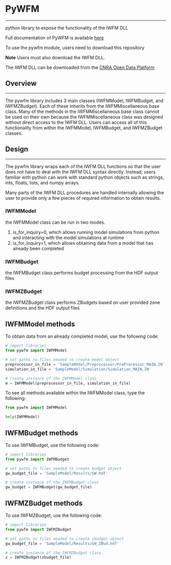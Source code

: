 # PyWFM
---
python library to expose the functionality of the IWFM DLL

Full documentation of PyWFM is available [here](https://sgmomodeling.github.io/PyWFM/html/index.html)

To use the pywfm module, users need to download this repository

**Note** Users must also download the IWFM DLL.

The IWFM DLL can be downloaded from the [CNRA Open Data Platform](https://data.cnra.ca.gov/dataset/iwfm-integrated-water-flow-model)

## Overview
---
The pywfm library includes 3 main classes (IWFMModel, IWFMBudget, and IWFMZBudget). Each of these inherits from the IWFMMiscellaneous base class. Many of the methods in the IWFMMiscellaneous base class cannot be used on their own because the IWFMMiscellaneous class was designed without direct access to the IWFM DLL. Users can access all of this functionality from within the IWFMModel, IWFMBudget, and IWFMZBudget classes.

## Design
---
The pywfm library wraps each of the IWFM DLL functions so that the user does not have to deal with the IWFM DLL syntax directly. Instead, users familiar with python can work with standard python objects such as strings, ints, floats, lists, and numpy arrays.

Many parts of the IWFM DLL procedures are handled internally allowing the user to provide only a few pieces of required information to obtain results.

### IWFMModel
the IWFMModel class can be run in two modes.
1. is_for_inquiry=0, which allows running model simulations from python and interacting with the model simulations at runtime
2. is_for_inquiry=1, which allows obtaining data from a model that has already been completed

### IWFMBudget
the IWFMBudget class performs budget processing from the HDF output files

### IWFMZBudget
the IWFMZBudget class performs ZBudgets based on user provided zone definitions and the HDF output files

## IWFMModel methods
To obtain data from an already completed model, use the following code:

```python
# import libraries
from pywfm import IWFMModel

# set paths to files needed to create model object
preprocessor_in_file = 'SampleModel/Preprocessor/PreProcessor_MAIN.IN'
simulation_in_file = 'SampleModel/Simulation/Simulation_MAIN.IN'

# create instance of the IWFMModel class
m = IWFMModel(preprocessor_in_file, simulation_in_file)
```
To see all methods available within the IWFMModel class, type the following:
```python
from pywfm import IWFMModel

help(IWFMModel)
```

## IWFMBudget methods
To use IWFMBudget, use the following code:

```python
# import libraries
from pywfm import IWFMBudget

# set paths to files needed to create budget object
gw_budget_file = 'SampleModel/Results/GW.hdf'

# create instance of the IWFMBudget class
gw_budget = IWFMBudget(gw_budget_file)
```

## IWFMZBudget methods
To use IWFMZBudget, use the following code:

```python
# import libraries
from pywfm import IWFMZBudget

# set paths to files needed to create zbudget object
gw_budget_file = 'SampleModel/Results/GW_ZBud.hdf'

# create instance of the IWFMZBudget class
z = IWFMZBudget(zbudget_file)
```
